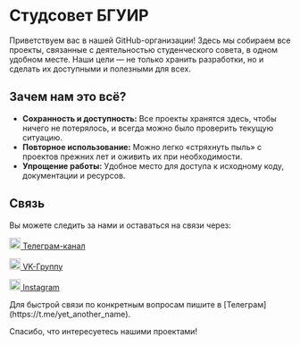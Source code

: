 # Студсовет БГУИР

Приветствуем вас в нашей GitHub-организации! Здесь мы собираем все проекты, связанные с деятельностью студенческого совета, в одном удобном месте. Наши цели — не только хранить разработки, но и сделать их доступными и полезными для всех.

## Зачем нам это всё?

- **Сохранность и доступность:** Все проекты хранятся здесь, чтобы ничего не потерялось, и всегда можно было проверить текущую ситуацию.
- **Повторное использование:** Можно легко «стряхнуть пыль» с проектов прежних лет и оживить их при необходимости.
- **Упрощение работы:** Удобное место для доступа к исходному коду, документации и ресурсов.

## Связь

Вы можете следить за нами и оставаться на связи через:

<a href="https://t.me/studsovet_bsuir_by">
  <p>
    <img src="https://telegram.org/img/website_icon.svg" width="20" />
    Телеграм-канал
  </p>
</a>
<a href="https://vk.com/studsovetbguir">
  <p>
    <img src="https://static.vk.com/vkid/1.1.961/favicon-new-192x192.png?1" width="20" />
    VK-Группу
  </p>
</a>
<a href="https://www.instagram.com/studsovet_bsuir/">
  <p>
    <img src="https://static.cdninstagram.com/rsrc.php/v3/yI/r/VsNE-OHk_8a.png" width="20" />
    Instagram
  </p>
</a>
Для быстрой связи по конкретным вопросам пишите в [Телеграм](https://t.me/yet_another_name).

Спасибо, что интересуетесь нашими проектами!
